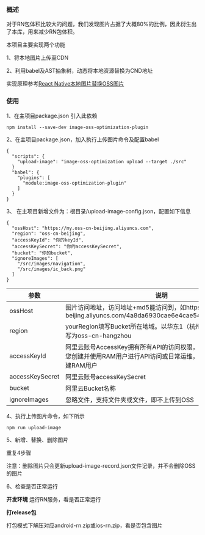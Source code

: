### 概述
对于RN包体积比较大的问题，我们发现图片占据了大概80%的比例，因此衍生出了本库，用来减少RN包体积。

本项目主要实现两个功能

1、将本地图片上传至CDN

2、利用babel及AST抽象树，动态将本地资源替换为CND地址

实现原理参考[React Native本地图片替换OSS图片](https://blog.csdn.net/JaydenKey/article/details/121720659)


### 使用
1、在主项目package.json 引入此依赖
```
npm install --save-dev image-oss-optimization-plugin
```

2、在主项目package.json，加入执行上传图片命令及配置babel
```
{
  "scripts": {
    "upload-image": "image-oss-optimization upload --target ./src"
  }
  "babel": {
    "plugins": [
      "module:image-oss-optimization-plugin"
    ]
  }
}
```

3、 在主项目新增文件为：根目录/upload-image-config.json，配置如下信息
```
{    
  "ossHost": "https://my.oss-cn-beijing.aliyuncs.com",
  "region": "oss-cn-beijing",
  "accessKeyId": "你的keyId",
  "accessKeySecret": "你的accessKeySecret",
  "bucket": "你的bucket",
  "ignoreImages": [ 
    "/src/images/navigation",
    "/src/images/ic_back.png"
  ]
}
```

|  参数   | 说明  |
|  ----  | ----  |
| ossHost | 图片访问地址，访问地址+md5能访问到，如https://my.oss-cn-beijing.aliyuncs.com/4a8da6930cae6e4cae54d7bae3498fbc.png|
| region  | yourRegion填写Bucket所在地域。以华东1（杭州）为例，Region填写为oss-cn-hangzhou |
| accessKeyId  | 阿里云账号AccessKey拥有所有API的访问权限，风险很高。强烈建议您创建并使用RAM用户进行API访问或日常运维，请登录RAM控制台创建RAM用户 |
| accessKeySecret  | 阿里云账号accessKeySecret |
| bucket  | 阿里云Bucket名称 |
| ignoreImages  | 忽略文件，支持文件夹或文件，即不上传到OSS | 

4、执行上传图片命令，如下所示
```
npm run upload-image
```

5、新增、替换、删除图片

重复4步骤

注意：删除图片只会更新upload-image-record.json文件记录，并不会删除OSS的图片


6、检查是否正常运行

**开发环境**
运行RN服务，看是否正常运行


**打release包**

打包模式下解压对应android-rn.zip或ios-rn.zip，看是否包含图片
